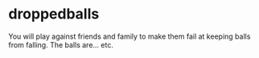 droppedballs
============
You will play against friends and family to make them fail at keeping balls from falling. The balls are... etc. 

